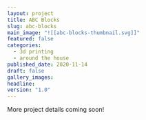 ```yaml
---
layout: project
title: ABC Blocks
slug: abc-blocks
main_image: "![[abc-blocks-thumbnail.svg]]"
featured: false
categories:
  - 3d printing
  - around the house
published_date: 2020-11-14
draft: false
gallery_images: 
headline: 
version: "1.0"
---
```


More project details coming soon!